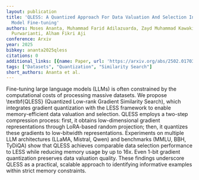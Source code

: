 ```yaml
---
layout: publication
title: 'QLESS: A Quantized Approach For Data Valuation And Selection In Large Language
  Model Fine-tuning'
authors: Moses Ananta, Muhammad Farid Adilazuarda, Zayd Muhammad Kawakibi Zuhri, Ayu
  Purwarianti, Alham Fikri Aji
conference: Arxiv
year: 2025
bibkey: ananta2025qless
citations: 0
additional_links: [{name: Paper, url: 'https://arxiv.org/abs/2502.01703'}]
tags: ["Datasets", "Quantization", "Similarity Search"]
short_authors: Ananta et al.
---
```

Fine-tuning large language models (LLMs) is often constrained by the
computational costs of processing massive datasets. We propose \textbf\{QLESS\}
(Quantized Low-rank Gradient Similarity Search), which integrates gradient
quantization with the LESS framework to enable memory-efficient data valuation
and selection. QLESS employs a two-step compression process: first, it obtains
low-dimensional gradient representations through LoRA-based random projection;
then, it quantizes these gradients to low-bitwidth representations. Experiments
on multiple LLM architectures (LLaMA, Mistral, Qwen) and benchmarks (MMLU, BBH,
TyDiQA) show that QLESS achieves comparable data selection performance to LESS
while reducing memory usage by up to 16x. Even 1-bit gradient quantization
preserves data valuation quality. These findings underscore QLESS as a
practical, scalable approach to identifying informative examples within strict
memory constraints.